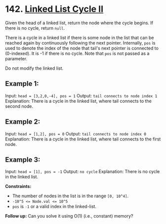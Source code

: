 # 142. [Linked List Cycle II](https://leetcode.com/problems/linked-list-cycle-ii/description/)

Given the head of a linked list, return the node where the cycle begins. If there is no cycle, return `null`.

There is a cycle in a linked list if there is some node in the list that can be reached again by continuously following the next pointer. Internally, `pos` is used to denote the index of the node that tail's next pointer is connected to (0-indexed). It is -1 if there is no cycle. Note that `pos` is not passed as a parameter.

Do not modify the linked list.

## Example 1:

Input: `head = [3,2,0,-4], pos = 1`
Output: `tail connects to node index 1`
Explanation: There is a cycle in the linked list, where tail connects to the second node.

## Example 2:

Input: `head = [1,2], pos = 0`
Output: `tail connects to node index 0`
Explanation: There is a cycle in the linked list, where tail connects to the first node.

## Example 3:

Input: `head = [1], pos = -1`
Output: `no cycle`
Explanation: There is no cycle in the linked list.

**Constraints:**
- The number of nodes in the list is in the range `[0, 10^4]`.
- `-10^5 <= Node.val <= 10^5`
- `pos` is `-1` or a valid index in the linked-list.

**Follow up:** Can you solve it using O(1) (i.e., constant) memory?
